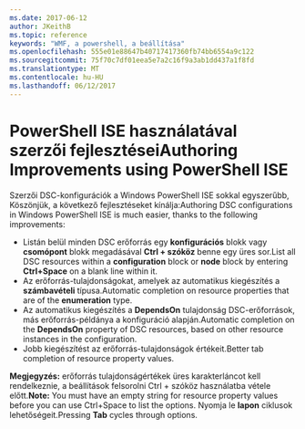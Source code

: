 ```yaml
---
ms.date: 2017-06-12
author: JKeithB
ms.topic: reference
keywords: "WMF, a powershell, a beállítása"
ms.openlocfilehash: 555e01e88647b40717417360fb74bb6554a9c122
ms.sourcegitcommit: 75f70c7df01eea5e7a2c16f9a3ab1dd437a1f8fd
ms.translationtype: MT
ms.contentlocale: hu-HU
ms.lasthandoff: 06/12/2017
---
```

# <a name="authoring-improvements-using-powershell-ise"></a><span data-ttu-id="a7a97-102">PowerShell ISE használatával szerzői fejlesztései</span><span class="sxs-lookup"><span data-stu-id="a7a97-102">Authoring Improvements using PowerShell ISE</span></span>

<span data-ttu-id="a7a97-103">Szerzői DSC-konfigurációk a Windows PowerShell ISE sokkal egyszerűbb, Köszönjük, a következő fejlesztéseket kínálja:</span><span class="sxs-lookup"><span data-stu-id="a7a97-103">Authoring DSC configurations in Windows PowerShell ISE is much easier, thanks to the following improvements:</span></span>

- <span data-ttu-id="a7a97-104">Listán belül minden DSC erőforrás egy **konfigurációs** blokk vagy **csomópont** blokk megadásával **Ctrl + szóköz** benne egy üres sor.</span><span class="sxs-lookup"><span data-stu-id="a7a97-104">List all DSC resources within a **configuration** block or **node** block by entering **Ctrl+Space** on a blank line within it.</span></span>
- <span data-ttu-id="a7a97-105">Az erőforrás-tulajdonságokat, amelyek az automatikus kiegészítés a **számbavételi** típusa.</span><span class="sxs-lookup"><span data-stu-id="a7a97-105">Automatic completion on resource properties that are of the **enumeration** type.</span></span>
- <span data-ttu-id="a7a97-106">Az automatikus kiegészítés a **DependsOn** tulajdonság DSC-erőforrások, más erőforrás-példánya a konfiguráció alapján.</span><span class="sxs-lookup"><span data-stu-id="a7a97-106">Automatic completion on the **DependsOn** property of DSC resources, based on other resource instances in the configuration.</span></span>
- <span data-ttu-id="a7a97-107">Jobb kiegészítést az erőforrás-tulajdonságok értékeit.</span><span class="sxs-lookup"><span data-stu-id="a7a97-107">Better tab completion of resource property values.</span></span>

<span data-ttu-id="a7a97-108">**Megjegyzés:** erőforrás tulajdonságértékek üres karakterláncot kell rendelkeznie, a beállítások felsorolni Ctrl + szóköz használatba vétele előtt.</span><span class="sxs-lookup"><span data-stu-id="a7a97-108">**Note:** You must have an empty string for resource property values before you can use Ctrl+Space to list the options.</span></span> <span data-ttu-id="a7a97-109">Nyomja le **lapon** ciklusok lehetőségeit.</span><span class="sxs-lookup"><span data-stu-id="a7a97-109">Pressing **Tab** cycles through options.</span></span>

